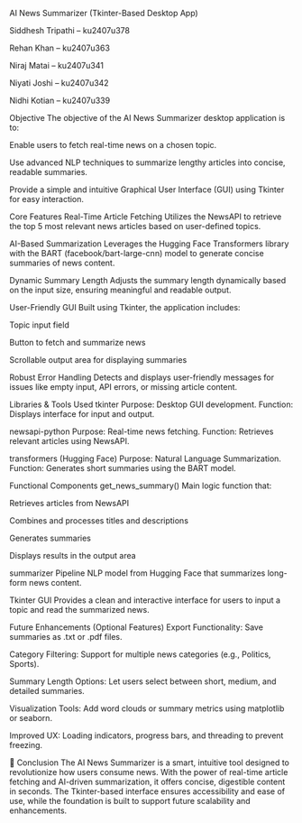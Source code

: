 AI News Summarizer (Tkinter-Based Desktop App)

Siddhesh Tripathi – ku2407u378

Rehan Khan – ku2407u363

Niraj Matai – ku2407u341

Niyati Joshi – ku2407u342

Nidhi Kotian – ku2407u339

 Objective
The objective of the AI News Summarizer desktop application is to:

Enable users to fetch real-time news on a chosen topic.

Use advanced NLP techniques to summarize lengthy articles into concise, readable summaries.

Provide a simple and intuitive Graphical User Interface (GUI) using Tkinter for easy interaction.

 Core Features
Real-Time Article Fetching
Utilizes the NewsAPI to retrieve the top 5 most relevant news articles based on user-defined topics.

AI-Based Summarization
Leverages the Hugging Face Transformers library with the BART (facebook/bart-large-cnn) model to generate concise summaries of news content.

Dynamic Summary Length
Adjusts the summary length dynamically based on the input size, ensuring meaningful and readable output.

User-Friendly GUI
Built using Tkinter, the application includes:

Topic input field

Button to fetch and summarize news

Scrollable output area for displaying summaries

Robust Error Handling
Detects and displays user-friendly messages for issues like empty input, API errors, or missing article content.

 Libraries & Tools Used
tkinter
Purpose: Desktop GUI development.
Function: Displays interface for input and output.

newsapi-python
Purpose: Real-time news fetching.
Function: Retrieves relevant articles using NewsAPI.

transformers (Hugging Face)
Purpose: Natural Language Summarization.
Function: Generates short summaries using the BART model.

 Functional Components
get_news_summary()
Main logic function that:

Retrieves articles from NewsAPI

Combines and processes titles and descriptions

Generates summaries

Displays results in the output area

summarizer Pipeline
NLP model from Hugging Face that summarizes long-form news content.

Tkinter GUI
Provides a clean and interactive interface for users to input a topic and read the summarized news.

 Future Enhancements (Optional Features)
Export Functionality: Save summaries as .txt or .pdf files.

Category Filtering: Support for multiple news categories (e.g., Politics, Sports).

Summary Length Options: Let users select between short, medium, and detailed summaries.

Visualization Tools: Add word clouds or summary metrics using matplotlib or seaborn.

Improved UX: Loading indicators, progress bars, and threading to prevent freezing.

📌 Conclusion
The AI News Summarizer is a smart, intuitive tool designed to revolutionize how users consume news. With the power of real-time article fetching and AI-driven summarization, it offers concise, digestible content in seconds. The Tkinter-based interface ensures accessibility and ease of use, while the foundation is built to support future scalability and enhancements.


